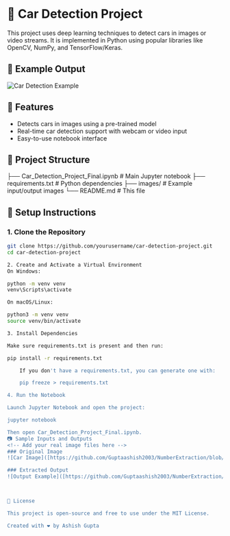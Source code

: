 

# 🚗 Car Detection Project

This project uses deep learning techniques to detect cars in images or video streams. It is implemented in Python using popular libraries like OpenCV, NumPy, and TensorFlow/Keras.

## 📸 Example Output

<!-- Replace `images/output.png` with your actual image paths -->
![Car Detection Example](images/output.png)

## 🧠 Features

- Detects cars in images using a pre-trained model
- Real-time car detection support with webcam or video input
- Easy-to-use notebook interface

## 📁 Project Structure

├── Car_Detection_Project_Final.ipynb # Main Jupyter notebook ├── requirements.txt # Python dependencies ├── images/ # Example input/output images └── README.md # This file


## 🔧 Setup Instructions

### 1. Clone the Repository

```bash
git clone https://github.com/yourusername/car-detection-project.git
cd car-detection-project

2. Create and Activate a Virtual Environment
On Windows:

python -m venv venv
venv\Scripts\activate

On macOS/Linux:

python3 -m venv venv
source venv/bin/activate

3. Install Dependencies

Make sure requirements.txt is present and then run:

pip install -r requirements.txt

    If you don't have a requirements.txt, you can generate one with:

    pip freeze > requirements.txt

4. Run the Notebook

Launch Jupyter Notebook and open the project:

jupyter notebook

Then open Car_Detection_Project_Final.ipynb.
📷 Sample Inputs and Outputs
<!-- Add your real image files here -->
### Original Image
![Car Image]([https://github.com/Guptaashish2003/NumberExtraction/blob/master/imgData/car17.jpg](https://dev-to-uploads.s3.amazonaws.com/uploads/articles/ix80c9t4i02mauqu212z.jpg)

### Extracted Output
![Output Example]([https://github.com/Guptaashish2003/NumberExtraction/blob/master/outputData/output4.png](https://dev-to-uploads.s3.amazonaws.com/uploads/articles/4dz5xrwsjjjxlkkotcur.png)



📝 License

This project is open-source and free to use under the MIT License.

Created with ❤️ by Ashish Gupta
